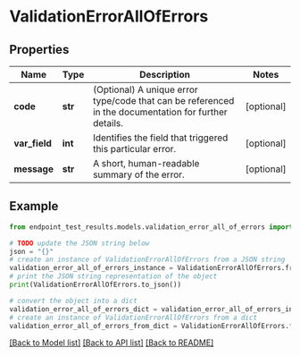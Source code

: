 # ValidationErrorAllOfErrors


## Properties

Name | Type | Description | Notes
------------ | ------------- | ------------- | -------------
**code** | **str** | (Optional) A unique error type/code that can be referenced in the documentation for further details. | [optional] 
**var_field** | **int** | Identifies the field that triggered this particular error. | [optional] 
**message** | **str** | A short, human-readable summary of the error. | [optional] 

## Example

```python
from endpoint_test_results.models.validation_error_all_of_errors import ValidationErrorAllOfErrors

# TODO update the JSON string below
json = "{}"
# create an instance of ValidationErrorAllOfErrors from a JSON string
validation_error_all_of_errors_instance = ValidationErrorAllOfErrors.from_json(json)
# print the JSON string representation of the object
print(ValidationErrorAllOfErrors.to_json())

# convert the object into a dict
validation_error_all_of_errors_dict = validation_error_all_of_errors_instance.to_dict()
# create an instance of ValidationErrorAllOfErrors from a dict
validation_error_all_of_errors_from_dict = ValidationErrorAllOfErrors.from_dict(validation_error_all_of_errors_dict)
```
[[Back to Model list]](../README.md#documentation-for-models) [[Back to API list]](../README.md#documentation-for-api-endpoints) [[Back to README]](../README.md)


